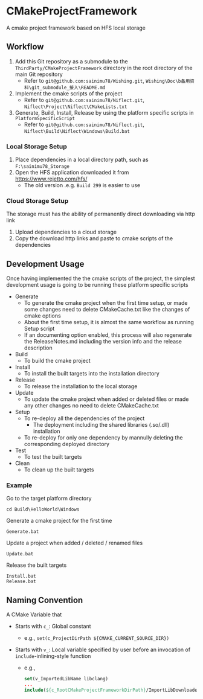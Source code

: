 # CMakeProjectFramework

A cmake project framework based on HFS local storage

## Workflow

1. Add this Git repository as a submodule to the `ThirdParty/CMakeProjectFramework` directory in the root directory of the main Git repository
   - Refer to `git@github.com:sainimu78/Wishing.git`, `Wishing\Doc\b备用资料\git_submodule_接入\README.md`
2. Implement the cmake scripts of the project
   - Refer to `git@github.com:sainimu78/Niflect.git`, `Niflect\Project\Niflect\CMakeLists.txt`
3. Generate, Build, Install, Release by using the platform specific scripts in `PlatformSpecificScript`
   - Refer to `git@github.com:sainimu78/Niflect.git`, `Niflect\Build\Niflect\Windows\Build.bat`

### Local Storage Setup

1. Place dependencies in a local directory path, such as `F:\sainimu78_Storage`
2. Open the HFS application downloaded it from https://www.rejetto.com/hfs/
   - The old version .e.g. `Build 299` is easier to use
### Cloud Storage Setup

The storage must has the ability of permanently direct downloading via http link

1. Upload dependencies to a cloud storage
2. Copy the download http links and paste to cmake scripts of the dependencies

## Development Usage

Once having implemented the the cmake scripts of the project, the simplest development usage is going to be running these platform specific scripts

- Generate
  - To generate the cmake project when the first time setup, or made some changes need to delete CMakeCache.txt like the changes of cmake options
  - About the first time setup, it is almost the same workflow as running Setup script
  - If an documenting option enabled, this process will also regenerate the ReleaseNotes.md including the version info and the release description
- Build
  - To build the cmake project
- Install
  - To install the built targets into the installation directory
- Release
  - To release the installation to the local storage
- Update
  - To update the cmake project when added or deleted files or made any other changes no need to delete CMakeCache.txt
- Setup
  - To re-deploy all the dependencies of the project
    - The deployment including the shared libraries (.so/.dll) installation
  - To re-deploy for only one dependency by mannully deleting the corresponding deployed directory
- Test
  - To test the built targets
- Clean
  - To clean up the built targets

### Example

Go to the target platform directory

```
cd Build\HelloWorld\Windows
```

Generate a cmake project for the first time

```
Generate.bat
```

Update a project when added / deleted / renamed files

```
Update.bat
```

Release the built targets

```
Install.bat
Release.bat
```

## Naming Convention

A CMake Variable that

- Starts with `c_`: Global constant

  - e.g., `set(c_ProjectDirPath ${CMAKE_CURRENT_SOURCE_DIR})`

- Starts with `v_`: Local variable specified by user before an invocation of `include`-inlining-style function

  - e.g., 

    ```cmake
    set(v_ImportedLibName libclang)
    ...
    include(${c_RootCMakeProjectFrameworkDirPath}/ImportLibDownloaded.cmake)
    ```

    